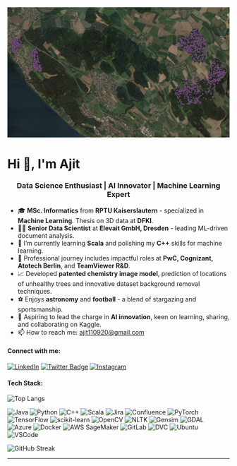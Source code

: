 
<img src="https://github.com/ajits-github/ajits-github/blob/10df30c4a023d6f6d05ef691bb801b0825f1c858/Geopoints_png_jpeg.PNG" alt="GeoData Analysis" title="Predicition of unhealthy trees" width="800"/>

# Hi 👋, I'm Ajit

<h3 align="center">Data Science Enthusiast | AI Innovator | Machine Learning Expert </h3>

- 🎓 **MSc. Informatics** from **RPTU Kaiserslautern** - specialized in **Machine Learning**. Thesis on 3D data at **DFKI**.
- 👨‍💼 **Senior Data Scientist** at **Elevait GmbH, Dresden** - leading ML-driven document analysis.
- 🌱 I’m currently learning **Scala** and polishing my **C++** skills for machine learning.
- 🏢 Professional journey includes impactful roles at **PwC, Cognizant, Atotech Berlin**, and **TeamViewer R&D**.
- 📈 Developed **patented chemistry image model**, prediction of locations of unhealthy trees and innovative dataset background removal techniques.
- ⚽ Enjoys **astronomy** and **football** - a blend of stargazing and sportsmanship.
- 🎯 Aspiring to lead the charge in **AI innovation**, keen on learning, sharing, and collaborating on Kaggle.
- 📫 How to reach me: ajit110920@gmail.com

#### Connect with me:
[![LinkedIn](https://img.shields.io/badge/LinkedIn-0077B5?style=for-the-badge&logo=linkedin&logoColor=white)](https://www.linkedin.com/in/ajit-kumar-ak)
[![Twitter Badge](https://img.shields.io/badge/X-000000?style=for-the-badge&logo=x&logoColor=white)](https://twitter.com/ajit_kumar_ak)
[![Instagram](https://img.shields.io/badge/Instagram-E4405F?style=for-the-badge&logo=instagram&logoColor=white)](https://www.instagram.com/kajit_ak)


#### Tech Stack:
![Top Langs](https://github-readme-stats.vercel.app/api/top-langs/?username=ajits-github&layout=compact)

![Java](https://img.shields.io/badge/Java-%23ED8B00.svg?style=flat-square&logo=java&logoColor=white)
![Python](https://img.shields.io/badge/Python-%233776AB.svg?style=flat-square&logo=python&logoColor=white)
![C++](https://img.shields.io/badge/C++-%2300599C.svg?style=flat-square&logo=c%2B%2B&logoColor=white)
![Scala](https://img.shields.io/badge/Scala-%23DC322F.svg?style=flat-square&logo=scala&logoColor=white)
![Jira](https://img.shields.io/badge/Jira-%230A0FFF.svg?style=flat-square&logo=jira&logoColor=white)
![Confluence](https://img.shields.io/badge/Confluence-%23172B4D.svg?style=flat-square&logo=confluence&logoColor=white)
![PyTorch](https://img.shields.io/badge/PyTorch-%23EE4C2C.svg?style=flat-square&logo=pytorch&logoColor=white)
![TensorFlow](https://img.shields.io/badge/TensorFlow-%23FF6F00.svg?style=flat-square&logo=tensorflow&logoColor=white)
![scikit-learn](https://img.shields.io/badge/scikitlearn-%23F7931E.svg?style=flat-square&logo=scikit-learn&logoColor=white)
![OpenCV](https://img.shields.io/badge/OpenCV-%23white.svg?style=flat-square&logo=opencv&logoColor=green)
![NLTK](https://img.shields.io/badge/NLTK-3776AB?style=flat-square&logo=nltk&logoColor=white)
![Gensim](https://img.shields.io/badge/Gensim-1F425F?style=flat-square&logo=gensim&logoColor=white)
![GDAL](https://img.shields.io/badge/GDAL-1F425F?style=flat-square&logo=gdal&logoColor=white)
![Azure](https://img.shields.io/badge/Azure-%230072C6.svg?style=flat-square&logo=microsoftazure&logoColor=white)
![Docker](https://img.shields.io/badge/Docker-%232496ED.svg?style=flat-square&logo=docker&logoColor=white)
![AWS SageMaker](https://img.shields.io/badge/AWS%20SageMaker-FF9900?style=flat-square&logo=amazon-aws&logoColor=white)
![GitLab](https://img.shields.io/badge/GitLab-%23FCA121.svg?style=flat-square&logo=gitlab&logoColor=white)
![DVC](https://img.shields.io/badge/DVC-945DD6?style=flat-square&logo=dvc&logoColor=white)
![Ubuntu](https://img.shields.io/badge/Ubuntu-%23E95420.svg?style=flat-square&logo=ubuntu&logoColor=white)
![VSCode](https://img.shields.io/badge/Visual%20Studio%20Code-007ACC?style=flat-square&logo=visual-studio-code&logoColor=white)


![GitHub Streak](https://github-readme-streak-stats.herokuapp.com/?user=ajits-github)

---
